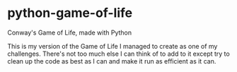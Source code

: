 # python-game-of-life
Conway's Game of Life, made with Python

This is my version of the Game of Life I managed to create as one of my challenges.
There's not too much else I can think of to add to it except try to clean up the code
	as best as I can and make it run as efficient as it can.